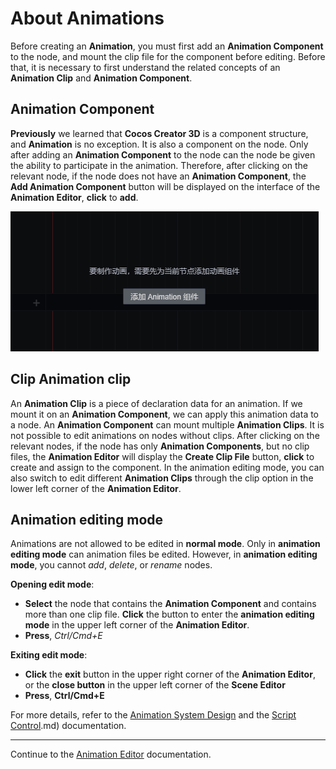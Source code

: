 # About Animations

Before creating an __Animation__, you must first add an __Animation Component__ to the node, and mount the clip file for the component before editing. Before that, it is necessary to first understand the related concepts of an __Animation Clip__ and __Animation Component__.

## Animation Component
__Previously__ we learned that __Cocos Creator 3D__ is a component structure, and __Animation__ is no exception. It is also a component on the node. Only after adding an __Animation Component__ to the node can the node be given the ability to participate in the animation. Therefore, after clicking on the relevant node, if the node does not have an __Animation Component__, the **Add Animation Component** button will be displayed on the interface of the __Animation Editor__, __click__ to __add__.

![](./animation/add-component.jpg)

## Clip Animation clip
An __Animation Clip__ is a piece of declaration data for an animation. If we mount it on an __Animation Component__, we can apply this animation data to a node. An __Animation Component__ can mount multiple __Animation Clips__. It is not possible to edit animations on nodes without clips. After clicking on the relevant nodes, if the node has only __Animation Components__, but no clip files, the __Animation Editor__ will display the **Create Clip File** button, __click__ to create and assign to the component. In the animation editing mode, you can also switch to edit different __Animation Clips__ through the clip option in the lower left corner of the __Animation Editor__.

## Animation editing mode

Animations are not allowed to be edited in __normal mode__. Only in __animation editing mode__ can animation files be edited. However, in __animation editing mode__, you cannot *add*, *delete*, or *rename* nodes.

__Opening edit mode__:

- __Select__ the node that contains the __Animation Component__ and contains more than one clip file. __Click__ the button to enter the __animation editing mode__ in the upper left corner of the __Animation Editor__.
- __Press__, *Ctrl/Cmd+E*

__Exiting edit mode__:

- __Click__ the __exit__ button in the upper right corner of the __Animation Editor__, or the __close button__ in the upper left corner of the __Scene Editor__
- __Press__, **Ctrl/Cmd+E**

For more details, refer to the [Animation System Design](./../../engine/animation/index.md) and the [Script Control](./../../engine/animation/animation-componentofAnimation).md) documentation.

---

Continue to the [Animation Editor](animation-editor.md) documentation.